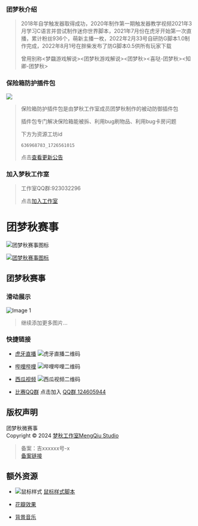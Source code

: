 ### 团梦秋介绍
 > 2018年自学触发器取得成功，2020年制作第一期触发器教学视频2021年3月学习C语言并尝试制作迷你世界脚本，2021年7月份在虎牙开始第一次直播，累计粉丝936个，萌新主播一枚，2022年2月33号自研防G脚本1.0制作完成，2022年8月1号在胖柴发布了防G脚本0.5供所有玩家下载
 > 
 > 曾用别称<梦飝游戏解说><团梦秋游戏解说><团梦秋><喜哒-团梦秋><知卿-团梦秋>
### 保险箱防护插件包
![](https://tuanmengqiu.cn/studio/bxxfh/img/icon.png)
> 保险箱防护插件包是由梦秋工作室成员团梦秋制作的被动防御插件包
>
> 插件包专门解决保险箱能被拆、利用bug刷物品、利用bug卡房问题
>
> 下方为资源工坊id
> ``` 资源工坊id
> 636968783_1726561015
> ```
>
> 点击[查看更新公告](https://tuanmengqiu.cn/studio/bxxfh/)

### 加入梦秋工作室
> 工作室QQ群:923032296
>
> 点击[加入工作室](https://qm.qq.com/q/NLOSp2JjeU)

# 团梦秋赛事

![团梦秋赛事图标](https://tuanmengqiu.cn/static/picture/a4Vyng.jpg)

[![团梦秋赛事图标](https://tuanmengqiu.cn/static/picture/a4Vyng.jpg)](https://tuanmengqiu.cn/)

## 团梦秋赛事

### 滑动展示

![Image 1](images/image1.jpg)

> 继续添加更多图片...

### 快捷链接

- [虎牙直播](https://www.huya.com/27644739)
  ![虎牙直播二维码](static/picture/code-hy.png)

- [哔哩哔哩](https://space.bilibili.com/1447502167)
  ![哔哩哔哩二维码](static/picture/code-bl.png)

- [西瓜视频](https://www.ixigua.com/home/607360094052119)
  ![西瓜视频二维码](static/picture/code-xg.png)

- [比赛QQ群](http://qm.qq.com/cgi-bin/qm/qr?_wv=1027&k=7XMNoKnFRK-g6h9JRGLXAsxIST7O1gpj&authKey=cNo0LMLOanR%2FUimIfgcIedpGfGheVcRJOYrVTUfBNURLWxdvWH3Kq0fnkUG05xTr&noverify=0&group_code=124605944)
  点击加入 [QQ群 124605944](http://qm.qq.com/cgi-bin/qm/qr?_wv=1027&k=7XMNoKnFRK-g6h9JRGLXAsxIST7O1gpj&authKey=cNo0LMLOanR%2FUimIfgcIedpGfGheVcRJOYrVTUfBNURLWxdvWH3Kq0fnkUG05xTr&noverify=0&group_code=124605944)

## 版权声明

团梦秋微赛事  
Copyright &copy; 2024 [梦秋工作室MengQiu Studio](https://tuanmengqiu.cn/)

> 备案：吉xxxxxx号-x  
> [备案链接](https://beian.miit.gov.cn/)

## 额外资源

- ![鼠标样式](img/logo.png)
  [鼠标样式脚本](static/js/mouse.js)

- [花瓣效果](static/js/huaban.js)

- [背景音乐](static/picture/1.mp3)

